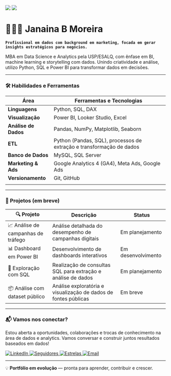 <p align="left">
  <img src="https://img.shields.io/badge/Transição-Marketing→Dados-orange" />
  <img src="https://img.shields.io/badge/Foco-Business%20Analytics-orange" />
</p>

# 👩🏻‍💻 Janaina B Moreira

**`Profissional em dados com background em marketing, focada em gerar insights estratégicos para negócios.`**

<p align="left">
 MBA em Data Science e Analytics pela USP/ESALQ, com ênfase em BI, machine learning e storytelling com dados. Unindo criatividade e análise, utilizo Python, SQL e Power BI para transformar dados em decisões.
</p>

---

### 🛠️ Habilidades e Ferramentas

| Área                 | Ferramentas e Tecnologias                                      |
|----------------------|---------------------------------------------------------------|
| **Linguagens**       | Python, SQL, DAX                                              |
| **Visualização**     | Power BI, Looker Studio, Excel                                |
| **Análise de Dados** | Pandas, NumPy, Matplotlib, Seaborn                            |
| **ETL**              | Python (Pandas, SQL), processos de extração e transformação de dados |
| **Banco de Dados**   | MySQL, SQL Server                                             |
| **Marketing & Ads**  | Google Analytics 4 (GA4), Meta Ads, Google Ads               |
| **Versionamento**    | Git, GitHub                                                   |
                                       |

---

### 📁 Projetos (em breve)

| 🔍 Projeto                           | Descrição                                                              | Status           |
|-------------------------------------|------------------------------------------------------------------------|------------------|
| 📈 Análise de campanhas de tráfego  | Análise detalhada do desempenho de campanhas digitais                  | Em planejamento  |
| 📊 Dashboard em Power BI            | Desenvolvimento de dashboards interativos                              | Em desenvolvimento |
| 🧮 Exploração com SQL               | Realização de consultas SQL para extração e análise de dados           | Em planejamento  |
| 📦 Análise com dataset público      | Análise exploratória e visualização de dados de fontes públicas        | Em breve         |

---

### 📬 Vamos nos conectar?

Estou aberta a oportunidades, colaborações e trocas de conhecimento na área de dados e analytics. Vamos conversar e construir juntos resultados baseados em dados!

<p align="left">
  <!-- LinkedIn -->
  <a href="https://www.linkedin.com/in/jnamoreira" target="_blank">
    <img 
      src="https://img.shields.io/badge/LinkedIn-Conecte--se-orange?logo=linkedin&style=for-the-badge" 
      alt="LinkedIn" 
      title="Conecte-se comigo no LinkedIn"
    />
  </a>

  <!-- Seguidores GitHub -->
  <a href="https://github.com/janainabmoreira?tab=followers" target="_blank">
    <img 
      src="https://img.shields.io/github/followers/janainabmoreira?label=Seguidores&style=for-the-badge&color=orange" 
      alt="Seguidores" 
      title="Me siga no GitHub"
    />
  </a>

  <!-- Estrelas do repositório -->
  <a href="https://github.com/janainabmoreira/janainabmoreira" target="_blank">
    <img 
      src="https://img.shields.io/github/stars/janainabmoreira/janainabmoreira?label=Estrelas&style=for-the-badge&color=orange" 
      alt="Estrelas" 
      title="Dê uma estrela!"
    />
  </a>

  <!-- Email -->
  <a href="mailto:janainna1@gmail.com">
    <img 
      src="https://img.shields.io/badge/Email-Contato%20por%20email-orange?logo=gmail&style=for-the-badge" 
      alt="Email" 
      title="Entre em contato por e-mail"
    />
  </a>
</p>

---

💡 **Portfólio em evolução** — pronta para aprender, contribuir e crescer.
